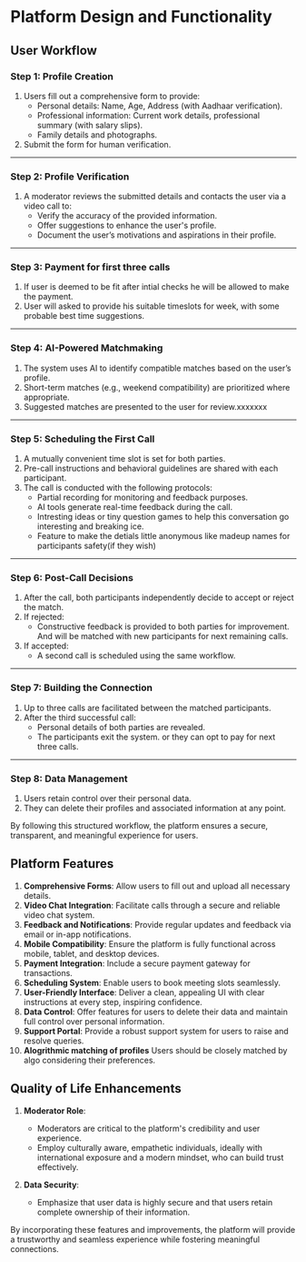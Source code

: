 # Platform Design and Functionality

## User Workflow

### Step 1: Profile Creation  
1. Users fill out a comprehensive form to provide:
   - Personal details: Name, Age, Address (with Aadhaar verification).
   - Professional information: Current work details, professional summary (with salary slips).
   - Family details and photographs.
2. Submit the form for human verification.

---

### Step 2: Profile Verification  
1. A moderator reviews the submitted details and contacts the user via a video call to:
   - Verify the accuracy of the provided information.
   - Offer suggestions to enhance the user's profile.
   - Document the user’s motivations and aspirations in their profile.

---
### Step 3: Payment for first three calls 
1. If user is deemed to be fit after intial checks he will be allowed to make the payment.
2. User will asked to provide his suitable timeslots for week, with some probable best time suggestions.
   
---

### Step 4: AI-Powered Matchmaking  
1. The system uses AI to identify compatible matches based on the user’s profile.
2. Short-term matches (e.g., weekend compatibility) are prioritized where appropriate.
3. Suggested matches are presented to the user for review.xxxxxxx

---

### Step 5: Scheduling the First Call  
1. A mutually convenient time slot is set for both parties.
2. Pre-call instructions and behavioral guidelines are shared with each participant.
3. The call is conducted with the following protocols:
   - Partial recording for monitoring and feedback purposes.
   - AI tools generate real-time feedback during the call.
   - Intresting ideas or tiny question games to help this conversation go interesting and breaking ice.
   - Feature to make the detials little anonymous like madeup names for participants safety(if they wish)

---

### Step 6: Post-Call Decisions  
1. After the call, both participants independently decide to accept or reject the match.
2. If rejected:
   - Constructive feedback is provided to both parties for improvement. And will be matched with new participants for next remaining calls.
3. If accepted:
   - A second call is scheduled using the same workflow.

---

### Step 7: Building the Connection  
1. Up to three calls are facilitated between the matched participants.
2. After the third successful call:
   - Personal details of both parties are revealed.
   - The participants exit the system. or they can opt to pay for next three calls.

---

### Step 8: Data Management  
1. Users retain control over their personal data.
2. They can delete their profiles and associated information at any point.

By following this structured workflow, the platform ensures a secure, transparent, and meaningful experience for users.


## Platform Features

1. **Comprehensive Forms**: Allow users to fill out and upload all necessary details.
2. **Video Chat Integration**: Facilitate calls through a secure and reliable video chat system.
3. **Feedback and Notifications**: Provide regular updates and feedback via email or in-app notifications.
4. **Mobile Compatibility**: Ensure the platform is fully functional across mobile, tablet, and desktop devices.
5. **Payment Integration**: Include a secure payment gateway for transactions.
6. **Scheduling System**: Enable users to book meeting slots seamlessly.
7. **User-Friendly Interface**: Deliver a clean, appealing UI with clear instructions at every step, inspiring confidence.
8. **Data Control**: Offer features for users to delete their data and maintain full control over personal information.
9. **Support Portal**: Provide a robust support system for users to raise and resolve queries.
10. **Alogrithmic matching of profiles**  Users should be closely matched by algo considering their preferences.

## Quality of Life Enhancements

1. **Moderator Role**:  
   - Moderators are critical to the platform's credibility and user experience.  
   - Employ culturally aware, empathetic individuals, ideally with international exposure and a modern mindset, who can build trust effectively.  

2. **Data Security**:  
   - Emphasize that user data is highly secure and that users retain complete ownership of their information.  

By incorporating these features and improvements, the platform will provide a trustworthy and seamless experience while fostering meaningful connections.
